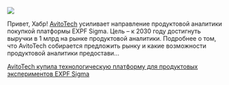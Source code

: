 <!--2025-07-04 11:00:19-->
<div class="yb">
  <div class="rss habr"><img src="https://habrastorage.org/getpro/habr/upload_files/2e8/bc1/979/2e8bc197921b9cbd7472449009e160e8.png" /><p>Привет, Хабр! <a href="https://clc.to/5DUM8A" rel="noopener noreferrer nofollow">AvitoTech</a> усиливает направление продуктовой аналитики покупкой платформы EXPF Sigma. Цель – к 2030 году достигнуть выручки в 1 млрд на рынке продуктовой аналитики.&nbsp;Подробнее о том, что AvitoTech собирается предложить рынку и какие возможности продуктовой аналитики предостави... <p class="titl"><a href="https://habr.com/ru/companies/avito/news/924260/?utm_source=habrahabr&utm_medium=rss&utm_campaign=924260">AvitoTech купила технологическую платформу для продуктовых экспериментов EXPF Sigma</a></p></div>
</div>
